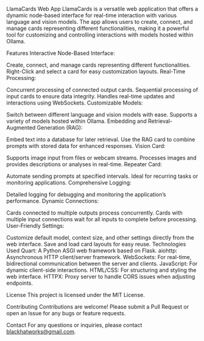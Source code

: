 LlamaCards Web App
LlamaCards is a versatile web application that offers a dynamic node-based interface for real-time interaction with various language and vision models. The app allows users to create, connect, and manage cards representing different functionalities, making it a powerful tool for customizing and controlling interactions with models hosted within Ollama.

Features
Interactive Node-Based Interface:

Create, connect, and manage cards representing different functionalities.
Right-Click and select a card for easy customization layouts.
Real-Time Processing:

Concurrent processing of connected output cards.
Sequential processing of input cards to ensure data integrity.
Handles real-time updates and interactions using WebSockets.
Customizable Models:

Switch between different language and vision models with ease.
Supports a variety of models hosted within Ollama.
Embedding and Retrieval-Augmented Generation (RAG):

Embed text into a database for later retrieval.
Use the RAG card to combine prompts with stored data for enhanced responses.
Vision Card:

Supports image input from files or webcam streams.
Processes images and provides descriptions or analyses in real-time.
Repeater Card:

Automate sending prompts at specified intervals.
Ideal for recurring tasks or monitoring applications.
Comprehensive Logging:

Detailed logging for debugging and monitoring the application’s performance.
Dynamic Connections:

Cards connected to multiple outputs process concurrently.
Cards with multiple input connections wait for all inputs to complete before processing.
User-Friendly Settings:

Customize default model, context size, and other settings directly from the web interface.
Save and load card layouts for easy reuse.
Technologies Used
Quart: A Python ASGI web framework based on Flask.
aiohttp: Asynchronous HTTP client/server framework.
WebSockets: For real-time, bidirectional communication between the server and clients.
JavaScript: For dynamic client-side interactions.
HTML/CSS: For structuring and styling the web interface.
HTTPX: Proxy server to handle CORS issues when adjusting endpoints.

License
This project is licensed under the MIT License.

Contributing
Contributions are welcome! Please submit a Pull Request or open an Issue for any bugs or feature requests.

Contact
For any questions or inquiries, please contact blackhatworks@gmail.com.
